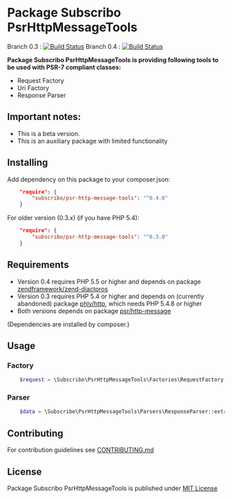 # Package Subscribo PsrHttpMessageTools

Branch 0.3 : [![Build Status](https://travis-ci.org/Subscribo/psr-http-message-tools.svg?branch=0.3)](https://travis-ci.org/Subscribo/psr-http-message-tools)
Branch 0.4 : [![Build Status](https://travis-ci.org/Subscribo/psr-http-message-tools.svg?branch=master)](https://travis-ci.org/Subscribo/psr-http-message-tools)

**Package Subscribo PsrHttpMessageTools is providing following tools to be used with PSR-7 compliant classes:**
- Request Factory
- Uri Factory
- Response Parser

## Important notes:

- This is a beta version.
- This is an auxiliary package with limited functionality

## Installing

Add dependency on this package to your composer.json:
```json
    "require": {
        "subscribo/psr-http-message-tools": "^0.4.0"
    }
```

For older version (0.3.x) (if you have PHP 5.4):

```json
    "require": {
        "subscribo/psr-http-message-tools": "^0.3.0"
    }
```

## Requirements

* Version 0.4 requires PHP 5.5 or higher and depends on package [zendframework/zend-diactoros](https://packagist.org/packages/zendframework/zend-diactoros)
* Version 0.3 requires PHP 5.4 or higher and depends on (currently abandoned) package [phly/http](https://packagist.org/packages/phly/http), which needs PHP 5.4.8 or higher
* Both versions depends on package [psr/http-message](https://packagist.org/packages/psr/http-message)

(Dependencies are installed by composer.)

## Usage

### Factory

```php
    $request = \Subscribo\PsrHttpMessageTools\Factories\RequestFactory::make($uri, $data);
```

### Parser

```php
    $data = \Subscribo\PsrHttpMessageTools\Parsers\ResponseParser::extractDataFromResponse($response);
```

## Contributing

For contribution guidelines see [CONTRIBUTING.md](CONTRIBUTING.md)

## License

Package Subscribo PsrHttpMessageTools is published under [MIT License](http://opensource.org/licenses/MIT)

